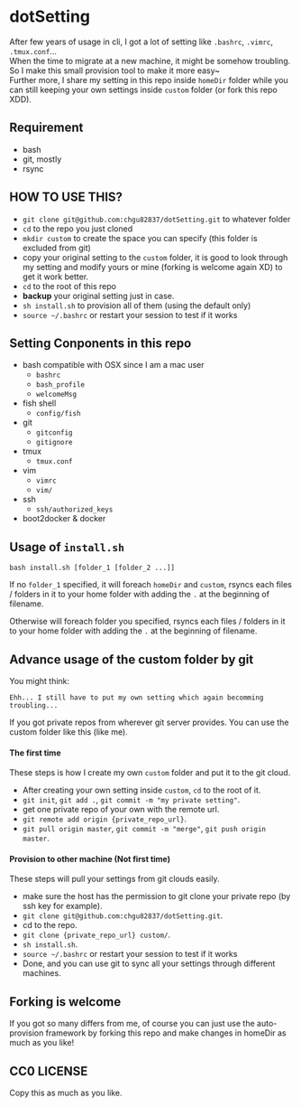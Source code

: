dotSetting
==========

After few years of usage in cli, I got a lot of setting like `.bashrc`, `.vimrc`, `.tmux.conf`...  
When the time to migrate at a new machine, it might be somehow troubling. So I make this small provision tool to make it more easy~  
Further more, I share my setting in this repo inside `homeDir` folder while you can still keeping your own settings inside `custom` folder (or fork this repo XDD).

## Requirement

 * bash
 * git, mostly
 * rsync

## HOW TO USE THIS?

 * `git clone git@github.com:chgu82837/dotSetting.git` to whatever folder
 * `cd` to the repo you just cloned
 * `mkdir custom` to create the space you can specify (this folder is excluded from git)
 * copy your original setting to the `custom` folder, it is good to look through my setting and modify yours or mine (forking is welcome again XD) to get it work better.
 * `cd` to the root of this repo
 * **backup** your original setting just in case.
 * `sh install.sh` to provision all of them (using the default only)
 * `source ~/.bashrc` or restart your session to test if it works

## Setting Conponents in this repo

 * bash compatible with OSX since I am a mac user
    * `bashrc`
    * `bash_profile`
    * `welcomeMsg`
 * fish shell
    * `config/fish`
 * git
    * `gitconfig`
    * `gitignore`
 * tmux
    * `tmux.conf`
 * vim
    * `vimrc`
    * `vim/`
 * ssh
    * `ssh/authorized_keys`
 * boot2docker & docker

## Usage of `install.sh`

```
bash install.sh [folder_1 [folder_2 ...]]
```

If no `folder_1` specified, it will foreach `homeDir` and `custom`, rsyncs each files / folders in it to your home folder with adding the `.` at the beginning of filename.  

Otherwise will foreach folder you specified, rsyncs each files / folders in it to your home folder with adding the `.` at the beginning of filename.  

## Advance usage of the custom folder by git

You might think:  

```
Ehh... I still have to put my own setting which again becomming troubling...  
```

If you got private repos from wherever git server provides. You can use the custom folder like this (like me).  

#### The first time

These steps is how I create my own `custom` folder and put it to the git cloud.  

 * After creating your own setting inside `custom`, `cd` to the root of it.
 * `git init`, `git add .`, `git commit -m "my private setting"`.
 * get one private repo of your own with the remote url.
 * `git remote add origin {private_repo_url}`.
 * `git pull origin master`, `git commit -m "merge"`, `git push origin master`.

#### Provision to other machine (Not first time)

These steps will pull your settings from git clouds easily.  

 * make sure the host has the permission to git clone your private repo (by ssh key for example).
 * `git clone git@github.com:chgu82837/dotSetting.git`.
 * cd to the repo.
 * `git clone {private_repo_url} custom/`.
 * `sh install.sh`.
 * `source ~/.bashrc` or restart your session to test if it works
 * Done, and you can use git to sync all your settings through different machines.

## Forking is welcome

If you got so many differs from me, of course you can just use the auto-provision framework by forking this repo and make changes in homeDir as much as you like!

## CC0 LICENSE

Copy this as much as you like.
